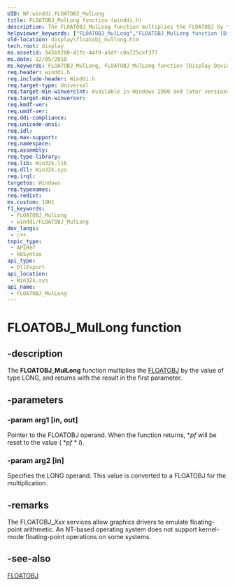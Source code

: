 ```yaml
---
UID: NF:winddi.FLOATOBJ_MulLong
title: FLOATOBJ_MulLong function (winddi.h)
description: The FLOATOBJ_MulLong function multiplies the FLOATOBJ by the value of type LONG, and returns with the result in the first parameter.
helpviewer_keywords: ["FLOATOBJ_MulLong","FLOATOBJ_MulLong function [Display Devices]","display.floatobj_mullong","gdifncs_7548db1a-4ed7-4946-95f6-5541e7c4226f.xml","winddi/FLOATOBJ_MulLong"]
old-location: display\floatobj_mullong.htm
tech.root: display
ms.assetid: 945b9280-41fc-44f9-a5df-c0a725cef377
ms.date: 12/05/2018
ms.keywords: FLOATOBJ_MulLong, FLOATOBJ_MulLong function [Display Devices], display.floatobj_mullong, gdifncs_7548db1a-4ed7-4946-95f6-5541e7c4226f.xml, winddi/FLOATOBJ_MulLong
req.header: winddi.h
req.include-header: Winddi.h
req.target-type: Universal
req.target-min-winverclnt: Available in Windows 2000 and later versions of the Windows operating systems.
req.target-min-winversvr: 
req.kmdf-ver: 
req.umdf-ver: 
req.ddi-compliance: 
req.unicode-ansi: 
req.idl: 
req.max-support: 
req.namespace: 
req.assembly: 
req.type-library: 
req.lib: Win32k.lib
req.dll: Win32k.sys
req.irql: 
targetos: Windows
req.typenames: 
req.redist: 
ms.custom: 19H1
f1_keywords:
 - FLOATOBJ_MulLong
 - winddi/FLOATOBJ_MulLong
dev_langs:
 - c++
topic_type:
 - APIRef
 - kbSyntax
api_type:
 - DllExport
api_location:
 - Win32k.sys
api_name:
 - FLOATOBJ_MulLong
---
```


# FLOATOBJ_MulLong function


## -description

The <b>FLOATOBJ_MulLong</b> function multiplies the <a href="https://docs.microsoft.com/windows/desktop/api/winddi/ns-winddi-floatobj">FLOATOBJ</a> by the value of type LONG, and returns with the result in the first parameter.

## -parameters

### -param arg1 [in, out]

Pointer to the FLOATOBJ operand. When the function returns, *<i>pf</i> will be reset to the value ( *<i>pf</i>  *  <i>l</i>).

### -param arg2 [in]

Specifies the LONG operand. This value is converted to a FLOATOBJ for the multiplication.

## -remarks

The FLOATOBJ<b>_</b><i>Xxx</i> services allow graphics drivers to emulate floating-point arithmetic. An NT-based operating system does not support kernel-mode floating-point operations on some systems.

## -see-also

<a href="https://docs.microsoft.com/windows/desktop/api/winddi/ns-winddi-floatobj">FLOATOBJ</a>


